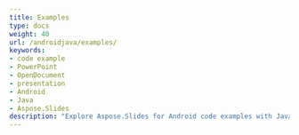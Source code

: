 ```yaml
---
title: Examples
type: docs
weight: 40
url: /androidjava/examples/
keywords:
- code example
- PowerPoint
- OpenDocument
- presentation
- Android
- Java
- Aspose.Slides
description: "Explore Aspose.Slides for Android code examples with Java snippets for creating, editing, and converting presentations in PPT, PPTX, and ODP formats."
---
```

